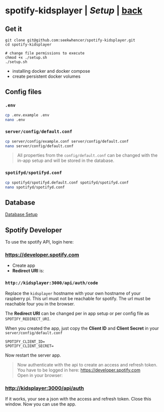 # spotify-kidsplayer | *Setup* | [back](https://github.com/seekwhencer/spotify-kidsplayer/blob/master/README.md)

## Get it
```
git clone git@github.com:seekwhencer/spotify-kidsplayer.git
cd spotify-kidsplayer

# change file permissions to execute
chmod +x ./setup.sh
./setup.sh
```

- installing docker and docker compose
- create persistent docker volumes

## Config files
### `.env`
```bash
cp .env.example .env
nano .env
````

### `server/config/default.conf`
```bash
cp server/config/example.conf server/config/default.conf
nano server/config/default.conf
```
> All properties from the `config/default.conf` can be changed with the in-app setup and will be stored in the database.


### `spotifyd/spotifyd.conf`
```bash
cp spotifyd/spotifyd.default.conf spotifyd/spotifyd.conf
nano spotifyd/spotifyd.conf
```

## Database

[Database Setup](https://github.com/seekwhencer/spotify-kidsplayer/blob/master/docs/DATABASE.md)

## Spotify Developer

To use the spotify API, login here:
### https://developer.spotify.com

- Create app
- **Redirect URI** is:
  
### `http://kidsplayer:3000/api/auth/code`

Replace the `kidsplayer` hostname with your own hostname of your raspberry pi. 
This url must not be reachable for spotify. The url must be reachable four you in the browser.
  
The **Redirect URI** can be changed per in app setup or per config file as `SPOTIFY_REDIRECT_URI`.

When you created the app, just copy the **Client ID** and **Client Secret** in your `server/config/default.conf`

```
SPOTIFY_CLIENT_ID=
SPOTIFY_CLIENT_SECRET=
```

Now restart the server app.

> Now authenticate with the api to create an access and refresh token.  
> You have to be logged in here: https://developer.spotify.com  
> Open in your browser:

### [http://kidsplayer:3000/api/auth](http://kidsplayer:3000/api/auth)

If it works, your see a json with the access and refresh token. Close this window. Now you can use the app.